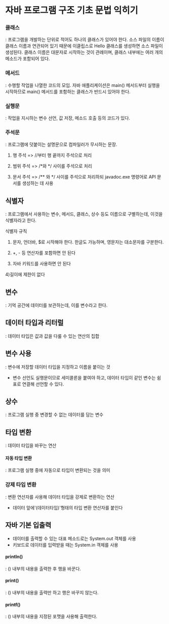 # 자바 프로그램 구조 기초 문법 익히기

### 클래스

: 프로그램을 개발하는 단위로 적어도 하나의 클래스가 있어야 한다. 소스 파일의 이름이 클래스 이름과 연관되어 있기 때문에 이클립스로 Hello 클래스를 생성하면 소스 파일이 생성된다. 클래스 이름은 대문자로 시작하는 것이 관례이며, 클래스 내부에는 여러 개의 메소드가 포함되어 있다.



### 메서드

: 수행할 작업을 나열한 코드의 모임. 자바 애플리케이션은 main() 메서드부터 실행을 시작하므로 main() 메서드를 포함하는 클래스가 반드시 있어야 한다.



### 실행문

: 작업을 지시하는 변수 선언, 값 저장, 메소드 호출 등의 코드가 있다. 



### 주석문

: 프로그램에 덧붙이는 설명문으로 컴파일러가 무시하는 문장. 

1) 행 주석 => //부터 행 끝까지 주석으로 처리

2) 범위 주석 => /*와 */ 사이를 주석으로 처리

3) 문서 주석 => /** 와 */ 사이를 주석으로 처리하되 javadoc.exe 명령어로 API 문서를 생성하는 데 사용



## 식별자

: 프로그램에서 사용하는 변수, 메서드, 클래스, 상수 등도 이름으로 구별하는데, 이것을 식별자라고 한다. 

식별자 규칙 

1) 문자, 언더바, $로 시작해야 한다. 한글도 가능하며, 영문자는 대소문자를 구분한다.

2) +, - 등 연산자를 포함하면 안 된다

3) 자바 키워드를 사용하면 안 된다

4)길이에 제한이 없다



## 변수

: 기억 공간에 데이터를 보관하는데, 이를 변수라고 한다.



## 데이터 타입과 리터럴

: 데이터 타입은 값과 값을 다룰 수 있는 연산의 집합



## 변수 사용

: 변수에 저장할 데이터 타입을 지정하고 이름을 붙이는 것

* 변수 선언도 실행문이므로 세미콜론을 붙여야 하고, 데이터 타입이 같인 변수는 쉼표로 연결해 선언할 수 있다.



## 상수

: 프로그램 실행 중 변경할 수 없는 데이터를 담는 변수



## 타입 변환

: 데이터 타입을 바꾸는 연산

#### 자동 타입 변환

: 프로그램 실행 중에 자동으로 타입이 변환되는 것을 의미

### 강제 타입 변환

: 변환 연산자를 사용해 데이터 타입을 강제로 변환하는 연산

* 데이터 앞에'(데이터타입)'형태의 타입 변환 연산자를 붙인다



## 자바 기본 입출력

* 데이터를 출력할 수 있는 대표 메소드로는 System.out 객체를 사용
* 키보드로 데이터를 입력받을 때는 System.in 객체를 사용



#### println() 

: () 내부의 내용을 출력한 후 행을 바꾼다.

#### print()

: () 내부의 내용을 출력만 하고 행은 바꾸지 않는다.

#### printf()

: () 내부의 내용을 지정된 포맷을 사용해 출력한다.



 